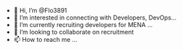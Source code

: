- 👋 Hi, I’m @Flo3891
- 👀 I’m interested in connecting with Developers, DevOps...
- 🌱 I’m currently recruiting developers for MENA ...
- 💞️ I’m looking to collaborate on recruitment 
- 📫 How to reach me ...

<!---
Flo3891/Flo3891 is a ✨ special ✨ repository because its `README.md` (this file) appears on your GitHub profile.
You can click the Preview link to take a look at your changes.
--->
